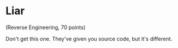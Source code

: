 # Liar
(Reverse Engineering, 70 points)

Don't get this one. They've given you source code, but it's different.
